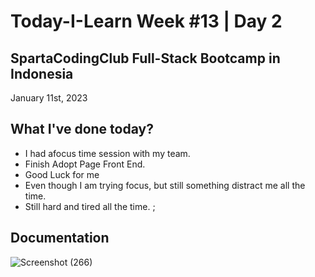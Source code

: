 # Today-I-Learn Week #13 | Day 2
## SpartaCodingClub Full-Stack Bootcamp in Indonesia
January 11st, 2023

## What I've done today?

  - I had afocus time session with my team.
  - Finish Adopt Page Front End.
  - Good Luck for me
  - Even though I am trying focus, but still something distract me all the time.
  - Still hard and tired all the time. ;

## Documentation
  
  ![Screenshot (266)](https://user-images.githubusercontent.com/62550785/211595789-d0dab786-2cda-4591-bfad-ba2cbc41ae9e.png)

